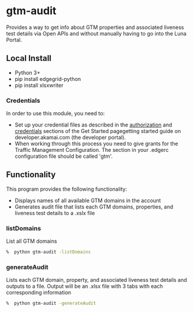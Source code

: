 # gtm-audit

Provides a way to get info about GTM properties and associated liveness test details via Open APIs and without manually having to go into the Luna Portal. 

## Local Install
* Python 3+
* pip install edgegrid-python
* pip install xlsxwriter

### Credentials
In order to use this module, you need to:
* Set up your credential files as described in the [authorization](https://developer.akamai.com/introduction/Prov_Creds.html) and [credentials](https://developer.akamai.com/introduction/Conf_Client.html) sections of the Get Started pagegetting started guide on developer.akamai.com (the developer portal).  
* When working through this process you need to give grants for the Traffic Management Configuration.  The section in your .edgerc configuration file should be called 'gtm'.

## Functionality
This program provides the following functionality:
* Displays names of all available GTM domains in the account 
* Generates audit file that lists each GTM domains, properties, and liveness test details to a .xslx file


### listDomains
List all GTM domains 

```bash
%  python gtm-audit -listDomains
```


### generateAudit
Lists each GTM domain, property, and associated liveness test details and outputs to a file.  Output will be an .xlsx file with 3 tabs with each corresponding information

```bash
%  python gtm-audit -generateAudit
```


